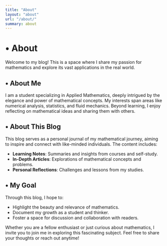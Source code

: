 ```yaml
---
title: "About"
layout: "about"
url: "/about/"
summary: about
---
```


# • About  

Welcome to my blog! This is a space where I share my passion for mathematics and explore its vast applications in the real world.  

## • About Me  
I am a student specializing in Applied Mathematics, deeply intrigued by the elegance and power of mathematical concepts. My interests span areas like numerical analysis, statistics, and fluid mechanics. Beyond learning, I enjoy reflecting on mathematical ideas and sharing them with others.  

## • About This Blog  
This blog serves as a personal journal of my mathematical journey, aiming to inspire and connect with like-minded individuals. The content includes:  
- **Learning Notes**: Summaries and insights from courses and self-study.  
- **In-Depth Articles**: Explorations of mathematical concepts and problems.  
- **Personal Reflections**: Challenges and lessons from my studies.  

## • My Goal  
Through this blog, I hope to:  
- Highlight the beauty and relevance of mathematics.  
- Document my growth as a student and thinker.  
- Foster a space for discussion and collaboration with readers.  

Whether you are a fellow enthusiast or just curious about mathematics, I invite you to join me in exploring this fascinating subject. Feel free to share your thoughts or reach out anytime!

